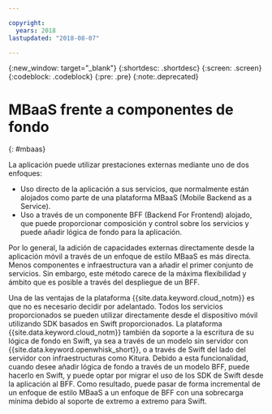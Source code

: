 ```yaml
---

copyright:
  years: 2018
lastupdated: "2018-08-07"

---
```

{:new_window: target="_blank"}
{:shortdesc: .shortdesc}
{:screen: .screen}
{:codeblock: .codeblock}
{:pre: .pre}
{:note:.deprecated}

# MBaaS frente a componentes de fondo
{: #mbaas}

La aplicación puede utilizar prestaciones externas mediante uno de dos enfoques:
* Uso directo de la aplicación a sus servicios, que normalmente están alojados como parte de una plataforma MBaaS (Mobile Backend as a Service).
* Uso a través de un componente BFF (Backend For Frontend) alojado, que puede proporcionar composición y control sobre los servicios y puede añadir lógica de fondo para la aplicación.

Por lo general, la adición de capacidades externas directamente desde la aplicación móvil a través de un enfoque de estilo MBaaS es más directa. Menos componentes e infraestructura van a añadir el primer conjunto de servicios. Sin embargo, este método carece de la máxima flexibilidad y ámbito que es posible a través del despliegue de un BFF.

Una de las ventajas de la plataforma {{site.data.keyword.cloud_notm}} es que no es necesario decidir por adelantado. Todos los servicios proporcionados se pueden utilizar directamente desde el dispositivo móvil utilizando SDK basados en Swift proporcionados. La plataforma {{site.data.keyword.cloud_notm}} también da soporte a la escritura de su lógica de fondo en Swift, ya sea a través de un modelo sin servidor con {{site.data.keyword.openwhisk_short}}, o a través de Swift del lado del servidor con infraestructuras como Kitura. Debido a esta funcionalidad, cuando desee añadir lógica de fondo a través de un modelo BFF, puede hacerlo en Swift, y puede optar por migrar el uso de los SDK de Swift desde la aplicación al BFF. Como resultado, puede pasar de forma incremental de un enfoque de estilo MBaaS a un enfoque de BFF con una sobrecarga mínima debido al soporte de extremo a extremo para Swift.
